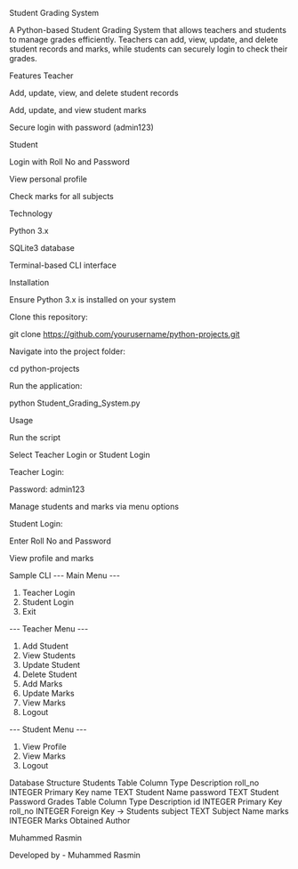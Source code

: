Student Grading System

A Python-based Student Grading System that allows teachers and students to manage grades efficiently.
Teachers can add, view, update, and delete student records and marks, while students can securely login to check their grades.

Features
Teacher

Add, update, view, and delete student records

Add, update, and view student marks

Secure login with password (admin123)

Student

Login with Roll No and Password

View personal profile

Check marks for all subjects

Technology

Python 3.x

SQLite3 database

Terminal-based CLI interface

Installation

Ensure Python 3.x is installed on your system

Clone this repository:

git clone https://github.com/yourusername/python-projects.git


Navigate into the project folder:

cd python-projects


Run the application:

python Student_Grading_System.py

Usage

Run the script

Select Teacher Login or Student Login

Teacher Login:

Password: admin123

Manage students and marks via menu options

Student Login:

Enter Roll No and Password

View profile and marks

Sample CLI
--- Main Menu ---
1. Teacher Login
2. Student Login
3. Exit

--- Teacher Menu ---
1. Add Student
2. View Students
3. Update Student
4. Delete Student
5. Add Marks
6. Update Marks
7. View Marks
8. Logout

--- Student Menu ---
1. View Profile
2. View Marks
3. Logout

Database Structure
Students Table
Column	Type	Description
roll_no	INTEGER	Primary Key
name	TEXT	Student Name
password	TEXT	Student Password
Grades Table
Column	Type	Description
id	INTEGER	Primary Key
roll_no	INTEGER	Foreign Key → Students
subject	TEXT	Subject Name
marks	INTEGER	Marks Obtained
Author

Muhammed Rasmin


Developed by - Muhammed Rasmin
